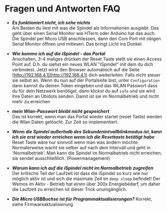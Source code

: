 # Fragen und Antworten FAQ

- ***Es funktioniert nicht, ich sehe nichts***  
Am Besten du liest mit was die Spindel als Informationen ausgiebt. Das geht über einen Serial Monitor wie HTerm oder Arduino hat das auch. Die Spindel per Micro USB anschliessen, dann den Com Port mit obigen Serial Monitor öffnen und mitlesen. Das bringt Licht ins Dunkel.

- ***Wie komme ich auf die iSpindel - das Portal***  
Anschalten, 3-4 maliges drücken der Reset Taste stellt sie einen Access Point auf. D.h. du siehst ein neues WLAN "iSpindel" mit dem du dich verbindest. Jetzt wirst den Browser automatisch auf die Seite [http://192.168.4.1](http://192.168.4.1) dich weiterleiten. Falls nicht steuer sie selbst an.
Wenn du nun auf der Portalseite bist, unter `Configuration` dann kannst du deinen Token eingeben und das WLAN Passwort dass du für dein Netzwerk benötigst. dann klickst du auf `safe` und sie wird ihre Daten an Ubidots senden. Damit ist sie im Normalbetrieb und nicht mehr zu erreichen

- ***mein Wlan-Passwort bleibt nicht gespeichert***  
Das ist korrekt, wenn man das Portal wieder startet (reset Taste) werden die Wlan Daten gelöscht. Zur Zeit so implementiert.

- ***Wenn die Spindel außerhalb des Sekundenintvallblinkmodus ist, kann ich sie erst wieder erreichen wenn ich die Resettaste betätigt habe***  
Reset Taste wäre nur sinnvoll wenn man was ändern möchte. Normalerweise wacht sie selber auf nach dem Intervall und geht in 'Normalbetrieb'. 
Man kann die Spindel im Normalbetrieb _nicht_ erreichen, sie sendet ausschließlich. (Powermanagement)

- ***Warum kann ich auf die iSpindel nicht im Normalbetrieb zugreifen***  
Der kritische Teil der Laufzeit ist dass die iSpindel so kurz wie nur möglich aktiv ist und sich die maximale Zeit im `deep sleep`  befindet! Der Wemos im Aktiv - Betrieb hat einen über 300x Energiebedarf, um daher die Laufzeit zu erreichen ist dieser Trick unumgänglich.
- ***Die Micro USBBuchse ist für Programmaktualisierungen?***
Korrekt, siehe Firmwareaktualisierung
